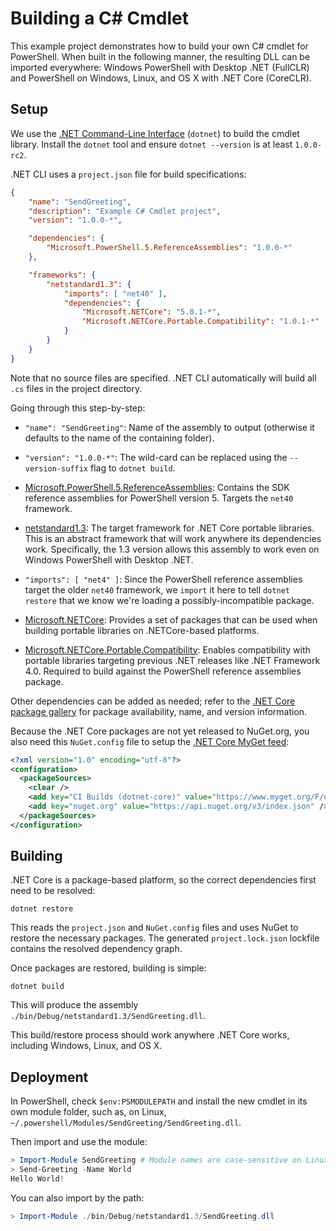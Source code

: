 Building a C# Cmdlet
====================

This example project demonstrates how to build your own C# cmdlet for PowerShell. 
When built in the following manner, the resulting DLL can be imported everywhere: 
Windows PowerShell with Desktop .NET (FullCLR) and PowerShell on Windows, Linux, and OS X with .NET Core (CoreCLR).

Setup
-----

We use the [.NET Command-Line Interface][dotnet-cli] (`dotnet`) to build the cmdlet library. 
Install the `dotnet` tool and ensure `dotnet --version` is at least `1.0.0-rc2`.

.NET CLI uses a `project.json` file for build specifications:

```json
{
    "name": "SendGreeting",
    "description": "Example C# Cmdlet project",
    "version": "1.0.0-*",

    "dependencies": {
        "Microsoft.PowerShell.5.ReferenceAssemblies": "1.0.0-*"
    },

    "frameworks": {
        "netstandard1.3": {
            "imports": [ "net40" ],
            "dependencies": {
                "Microsoft.NETCore": "5.0.1-*",
                "Microsoft.NETCore.Portable.Compatibility": "1.0.1-*"
            }
        }
    }
}
```

Note that no source files are specified. 
.NET CLI automatically will build all `.cs` files in the project directory.

Going through this step-by-step:

- `"name": "SendGreeting"`: Name of the assembly to output (otherwise it defaults to the name of the containing folder).

- `"version": "1.0.0-*"`: The wild-card can be replaced using the `--version-suffix` flag to `dotnet build`.

- [Microsoft.PowerShell.5.ReferenceAssemblies][powershell]: Contains the SDK reference assemblies for PowerShell version 5. 
  Targets the `net40` framework.

- [netstandard1.3][]: The target framework for .NET Core portable libraries.
  This is an abstract framework that will work anywhere its dependencies work.
  Specifically, the 1.3 version allows this assembly to work even on Windows PowerShell with Desktop .NET.

- `"imports": [ "net4" ]`: Since the PowerShell reference assemblies target the older `net40` framework, 
  we `import` it here to tell `dotnet restore` that we know we're loading a possibly-incompatible package.

- [Microsoft.NETCore][netcore]: Provides a set of packages that can be used when building portable 
  libraries on .NETCore-based platforms.

- [Microsoft.NETCore.Portable.Compatibility][portable]: Enables compatibility
  with portable libraries targeting previous .NET releases like .NET Framework 4.0. 
  Required to build against the PowerShell reference assemblies package.

Other dependencies can be added as needed; 
refer to the [.NET Core package gallery][myget] for package availability, name, and version information.

Because the .NET Core packages are not yet released to NuGet.org, 
you also need this `NuGet.config` file to setup the [.NET Core MyGet feed][myget]:

```xml
<?xml version="1.0" encoding="utf-8"?>
<configuration>
  <packageSources>
    <clear />
    <add key="CI Builds (dotnet-core)" value="https://www.myget.org/F/dotnet-core/api/v3/index.json" />
    <add key="nuget.org" value="https://api.nuget.org/v3/index.json" />
  </packageSources>
</configuration>
```

[dotnet-cli]: https://github.com/dotnet/cli#new-to-net-cli
[powershell]: https://www.nuget.org/packages/Microsoft.PowerShell.5.ReferenceAssemblies
[netstandard1.3]: https://github.com/dotnet/corefx/blob/master/Documentation/architecture/net-standard-applications.md
[netcore]: https://dotnet.myget.org/feed/dotnet-core/package/nuget/Microsoft.NETCore
[portable]: https://dotnet.myget.org/feed/dotnet-core/package/nuget/Microsoft.NETCore.Portable.Compatibility
[myget]: https://dotnet.myget.org/gallery/dotnet-core

Building
--------

.NET Core is a package-based platform, so the correct dependencies first need to be resolved:

```
dotnet restore
```

This reads the `project.json` and `NuGet.config` files and uses NuGet to restore the necessary packages. 
The generated `project.lock.json` lockfile contains the resolved dependency graph.

Once packages are restored, building is simple:

```
dotnet build
```

This will produce the assembly `./bin/Debug/netstandard1.3/SendGreeting.dll`.

This build/restore process should work anywhere .NET Core works, including Windows, Linux, and OS X.

Deployment
----------

In PowerShell, check `$env:PSMODULEPATH` and install the new cmdlet in its own
module folder, such as, on Linux,
`~/.powershell/Modules/SendGreeting/SendGreeting.dll`.

Then import and use the module:

```powershell
> Import-Module SendGreeting # Module names are case-sensitive on Linux
> Send-Greeting -Name World
Hello World!
```

You can also import by the path:

```powershell
> Import-Module ./bin/Debug/netstandard1.3/SendGreeting.dll
```
